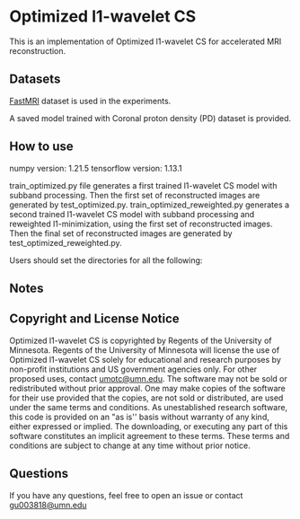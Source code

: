 # Optimized l1-wavelet CS

This is an implementation of Optimized l1-wavelet CS for accelerated MRI reconstruction.

## Datasets

[FastMRI](https://fastmri.med.nyu.edu/) dataset is used in the experiments.

A saved model trained with Coronal proton density (PD) dataset is provided.

## How to use

numpy version: 1.21.5
tensorflow version: 1.13.1

train_optimized.py file generates a first trained l1-wavelet CS model with subband processing. Then the first set of reconstructed images are generated by test_optimized.py. train_optimized_reweighted.py generates a second trained l1-wavelet CS model with subband processing and reweighted l1-minimization, using the first set of reconstructed images. Then the final set of reconstructed images are generated by test_optimized_reweighted.py.

Users should set the directories for all the following:

## Notes



## Copyright and License Notice

Optimized l1-wavelet CS is copyrighted by Regents of the University of Minnesota. Regents of the University of Minnesota will license the use of Optimized l1-wavelet CS solely for educational and research purposes by non-profit institutions and US government agencies only. For other proposed uses, contact umotc@umn.edu. The software may not be sold or redistributed without prior approval. One may make copies of the software for their use provided that the copies, are not sold or distributed, are used under the same terms and conditions. As unestablished research software, this code is provided on an "as is'' basis without warranty of any kind, either expressed or implied. The downloading, or executing any part of this software constitutes an implicit agreement to these terms. These terms and conditions are subject to change at any time without prior notice.

## Questions

If you have any questions, feel free to open an issue or contact gu003818@umn.edu
